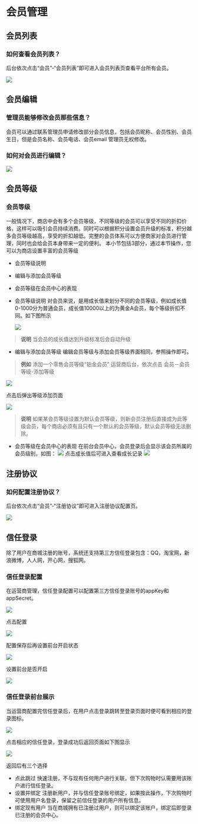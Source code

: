 # 会员管理

## 会员列表

### 如何查看会员列表？

后台依次点击“会员”-“会员列表”即可进入会员列表页查看平台所有会员。

![](images/51.png)

## 会员编辑

### 管理员能够修改会员那些信息？

会员可以通过联系管理员申请修改部分会员信息，包括会员昵称、会员性别、会员生日，但是会员名称、会员电话、会员email 管理员无权修改。

### 如何对会员进行编辑？

![](images/52.png)
 
## 会员等级

### 会员等级

一般情况下，商店中会有多个会员等级，不同等级的会员可以享受不同的折扣价格，这样可以吸引会员持续消费。同时可以根据积分设置会员升级的标准，积分越多会员等级越高，享受的折扣越低。完整的会员体系可以方便商家对会员进行管理，同时也会给会员本身带来一定的便利。
本小节包括3部分，通过本节操作，您可以为商店设置丰富的会员等级
- 会员等级说明
- 编辑与添加会员等级
- 会员等级在会员中心的表现


- 会员等级说明
  对会员来说，是用成长值来划分不同的会员等级，例如成长值0-1000分为普通会员，成长值10000以上的为黄金A会员，每个等级折扣不同。如下图所示

  ![](images/53.png)
  
> **说明** 当会员的成长值达到升级标准后会自动升级

- 编辑与添加会员等级
  编辑会员等级与添加会员等级界面相同，参照操作即可。
 
> **例如** 添加一个零售会员等级“铂金会员”
> 运营商后台，依次点击 会员－会员等级-添加等级

![](images/54.png)

点击后弹出等级添加页面

![](images/55.png)

> **说明** 如果某会员等级设置为默认会员等级，则新会员注册后直接成为此等级会员，每个商店必须有且只有一个默认的会员等级，默认会员等级无法删除。
 
- 会员等级在会员中心的表现
  在前台会员中心，会员登录后会显示该会员所属的会员级别，如图：
  ![](images/56.png)
  点击成长值后可进入查看成长记录
  ![](images/57.png)
 
## 注册协议

### 如何配置注册协议？

后台依次点击“会员”-“注册协议”即可进入注册协议配置页。

![](images/58.png)
 
## 信任登录

除了用户在商城注册的账号，系统还支持第三方信任登录包含：QQ，淘宝网，新浪微博，人人网，开心网，搜狐网。

### 信任登录配置

在运营商管理，信任登录配置可以配置第三方信任登录账号的appKey和appSecret。

![](images/59.png)

点击配置

![](images/60.png)

配置保存后再设置前台开启状态

![](images/61.png)

设置前台是否开启

![](images/62.png)
 
### 信任登录前台展示

当运营商配置完信任登录后，在用户点击登录跳转至登录页面时便可看到相应的登录图标。

![](images/63.png)

点击相应的信任登录，登录成功后返回页面如下图显示

![](images/64.png)
 
返回后有三个选择
- 点此跳过
  快速注册，不与现有任何用户进行关联，但下次购物时认需要用该账户进行信任登录。
- 设置并绑定
  注册新用户，并与信任登录账号绑定，如果按此操作，下次购物时可使用用户名登录，保留之前信任登录的用户所有信息。
- 绑定现有用户
  当在商城拥有已注册过用户，则可以绑定该账户，绑定后即登录已注册的会员中心。
